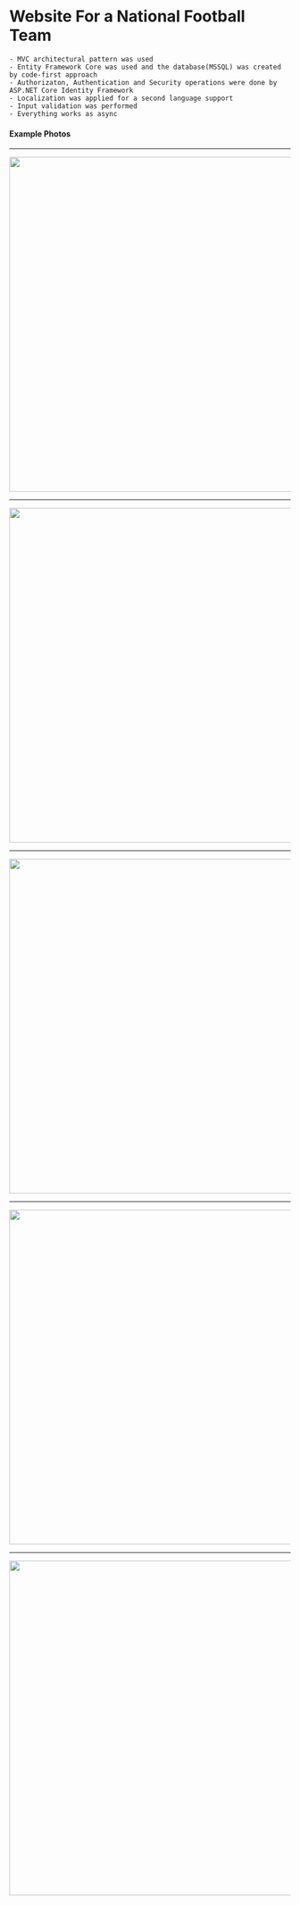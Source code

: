 # Website For a National Football Team

    - MVC architectural pattern was used
    - Entity Framework Core was used and the database(MSSQL) was created by code-first approach
    - Authorizaton, Authentication and Security operations were done by ASP.NET Core Identity Framework
	- Localization was applied for a second language support
	- Input validation was performed
	- Everything works as async
  
  #### Example Photos        
        
  
  --------------------------------
  
  <p align="center">
<img src="https://user-images.githubusercontent.com/72643454/194768355-6ca7f35a-1cdd-4bb0-82af-f79d61f8e534.png" width="600" height="600">
</p>     
            
  --------------------------------
      
<p align="center">
<img src="https://user-images.githubusercontent.com/72643454/194768393-83314b76-4685-4421-9db8-ec0b0606c23a.png" width="600" height="600">
</p>   

  --------------------------------

<p align="center">
<img src="https://user-images.githubusercontent.com/72643454/194768361-21e7cf81-1a99-451d-bd6a-21a0193f9011.png" width="600" height="600">
</p> 

  --------------------------------

<p align="center">
<img src="https://user-images.githubusercontent.com/72643454/194768390-470da56b-c57d-459d-b550-aa78a52aef06.png" width="600" height="600">
</p>         

  --------------------------------
        
<p align="center">
<img src="https://user-images.githubusercontent.com/72643454/194768391-a676c001-fac8-420b-a128-9ea4785c8717.png" width="600" height="600">
</p>          
     
        

      
        
        
